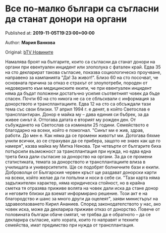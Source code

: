 
# Все по-малко българи са съгласни да станат донори на органи

Published at: **2019-11-05T19:23:00+00:00**

Author: **Мария Ванкова**

Original: [bTV Новините](https://btvnovinite.bg/bulgaria/namaljava-brojat-na-balgarite-koito-sa-saglasni-da-stanat-donori-na-organi.html)

Намалява броят на българите, които са съгласни да станат донори на органи при евентуален инцидент или злополука с фатален край.
Едва 35 на сто декларират такова съгласие, показва социологическо проучване, направено за кампанията "Да! За живот!".
Близо 60 на сто посочват, че основната причина за отказ е страхът от злоупотреби, породен от недоверието към медицинските екипи, че при евентуален инцидент няма да бъдат положени достатъчно усилия съответният човек да бъде спасен.
Почти 60 на сто никога не са се сблъсквали с информация за донорството и трансплантациите. Едва 12 на сто са обсъждали тази тема със свои близки.
17 април 1994 г. е денят, в който Светослав е трансплантиран. Донор е майка му – дава единия си бъбрек, за да живее синът й. Оттогава датата е вторият му рожден ден.
От събуждането на Светослав са изминали 25 години. Семейството е благодарно на всеки, който е помогнал.
"Синът ми е жив, здрав, работи. До мен е. Как няма да се промени животът ми. Дотогава бяхме унили всички, аз се страхувах да се прибера, защото не знаех как ще го намеря", казва майка му Митка Ненова.
Три четвърти от българите биха потърсили възможност за трансплантация при нужда, но едва една трета биха дали съгласие за донорство на органи.
За да се промени статистиката, темата за донорството и трансплантациите влиза в училищата и университетите. Ще се подобрят болничните бази и екипи. Доброволци от Българския червен кръст ще раздават донорски карти на всеки, който желае да ги попълни и носи в себе си.
"Тази карта няма задължителен характер, няма юридическа стойност, но в крайна сметка тя отразява приживе волята на човек дали иска да стане донор и неговите близки да вземат информирано решение. Този акт е на благородство и шанс за много други да оцелеят", заяви министърът на здравеопазването Кирил Ананиев.
Според законодателството у нас, ако човек иска, може да декларира приживе отказ от донорство. Повече от половината българи обаче смятат, че трябва да е обратното – да се декларира съгласие, като хората, които го направят и техните семейства, имат предимство при нужда от трансплантация.
